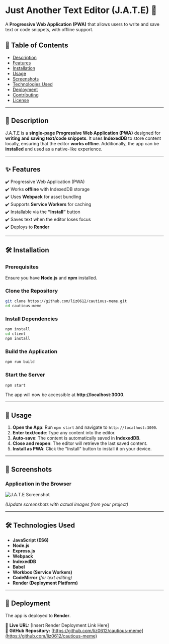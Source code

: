 # **Just Another Text Editor (J.A.T.E)** 🚀  
A **Progressive Web Application (PWA)** that allows users to write and save text or code snippets, with offline support.

## **📌 Table of Contents**
- [Description](#-description)
- [Features](#-features)
- [Installation](#-installation)
- [Usage](#-usage)
- [Screenshots](#-screenshots)
- [Technologies Used](#-technologies-used)
- [Deployment](#-deployment)
- [Contributing](#-contributing)
- [License](#-license)

---

## **📖 Description**
J.A.T.E is a **single-page Progressive Web Application (PWA)** designed for **writing and saving text/code snippets**. It uses **IndexedDB** to store content locally, ensuring that the editor **works offline**. Additionally, the app can be **installed** and used as a native-like experience.

---

## **✨ Features**
✔️ Progressive Web Application (PWA)  
✔️ Works **offline** with IndexedDB storage  
✔️ Uses **Webpack** for asset bundling  
✔️ Supports **Service Workers** for caching  
✔️ Installable via the **“Install”** button  
✔️ Saves text when the editor loses focus  
✔️ Deploys to **Render**  

---

## **🛠️ Installation**
### **Prerequisites**
Ensure you have **Node.js** and **npm** installed.  

### **Clone the Repository**
```sh
git clone https://github.com/liz0612/cautious-meme.git
cd cautious-meme
```

### **Install Dependencies**
```sh
npm install
cd client
npm install
```

### **Build the Application**
```sh
npm run build
```

### **Start the Server**
```sh
npm start
```
The app will now be accessible at **http://localhost:3000**.

---

## **📌 Usage**
1. **Open the App**: Run `npm start` and navigate to `http://localhost:3000`.
2. **Enter text/code**: Type any content into the editor.
3. **Auto-save**: The content is automatically saved in **IndexedDB**.
4. **Close and reopen**: The editor will retrieve the last saved content.
5. **Install as PWA**: Click the "Install" button to install it on your device.

---

## **📸 Screenshots**
### **Application in the Browser**
![J.A.T.E Screenshot](./Develop/client/src/images/Screenshot%202025-02-26%20at%203.07.57 PM.png)



*(Update screenshots with actual images from your project)*

---

## **🛠️ Technologies Used**
- **JavaScript (ES6)**
- **Node.js**
- **Express.js**
- **Webpack**
- **IndexedDB**
- **Babel**
- **Workbox (Service Workers)**
- **CodeMirror** *(for text editing)*
- **Render (Deployment Platform)**

---

## **🚀 Deployment**
The app is deployed to **Render**.

🔗 **Live URL:** [Insert Render Deployment Link Here]  
🔗 **GitHub Repository:** [https://github.com/liz0612/cautious-meme](https://github.com/liz0612/cautious-meme)